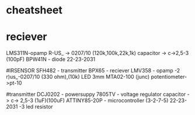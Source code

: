 # cheatsheet
# reciever
LMS311N-opamp
R-US_ -> 0207/10   (120k,100k,22k,1k)
capacitor -> c->2,5-3 (100pF)
BPW41N - diode
22-23-2031

#IRSENSOR
SFH482 - transmitter
BPX65 - reciever
LMV358 - opamp -2
r)us_-0207/10  (330 ohm),(10k)
LED 3mm
MTA02-100  (junc)
potentiometer->pt-10

#transmitter
DCJ0202 - powersuppy
7805TV - voltage regulator
capacitor -> c-> 2,5-3 (1uF)(100uF)
ATTINY85-20P - microcontroller (3-2-7-5)
22-23-2031 -3
led
resistor
